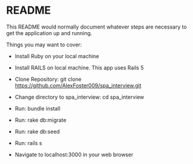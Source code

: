 # README

This README would normally document whatever steps are necessary to get the
application up and running.

Things you may want to cover:

* Install Ruby on your local machine

* Install RAILS on local machine. This app uses Rails 5

* Clone Repository: git clone https://github.com/AlexFoster009/spa_interview.git

* Change directory to spa_interview: cd spa_interview

* Run: bundle install

* Run: rake db:migrate

* Run: rake db:seed

* Run: rails s 

* Navigate to localhost:3000 in your web browser




